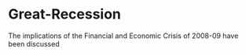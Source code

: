 # Great-Recession

The implications of the Financial and Economic Crisis of 2008-09 have been discussed
